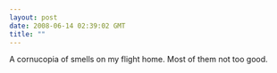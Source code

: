 ```yaml
---
layout: post
date: 2008-06-14 02:39:02 GMT
title: ""
---
```

A cornucopia of smells on my flight home. Most of them not too good.